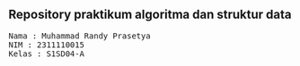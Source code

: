 ## Repository praktikum algoritma dan struktur data

<pre>
Nama : Muhammad Randy Prasetya
NIM : 2311110015
Kelas : S1SD04-A
</pre>